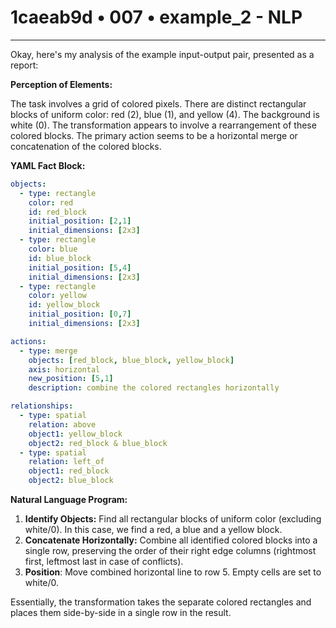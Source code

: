 # 1caeab9d • 007 • example_2 - NLP

---
Okay, here's my analysis of the example input-output pair, presented as a report:

**Perception of Elements:**

The task involves a grid of colored pixels. There are distinct rectangular blocks of uniform color: red (2), blue (1), and yellow (4). The background is white (0). The transformation appears to involve a rearrangement of these colored blocks. The primary action seems to be a horizontal merge or concatenation of the colored blocks.

**YAML Fact Block:**



```yaml
objects:
  - type: rectangle
    color: red
    id: red_block
    initial_position: [2,1]
    initial_dimensions: [2x3]
  - type: rectangle
    color: blue
    id: blue_block
    initial_position: [5,4]
    initial_dimensions: [2x3]
  - type: rectangle
    color: yellow
    id: yellow_block
    initial_position: [0,7]
    initial_dimensions: [2x3]

actions:
  - type: merge
    objects: [red_block, blue_block, yellow_block]
    axis: horizontal
    new_position: [5,1]
    description: combine the colored rectangles horizontally

relationships:
  - type: spatial
    relation: above
    object1: yellow_block
    object2: red_block & blue_block
  - type: spatial
    relation: left_of
    object1: red_block
    object2: blue_block

```



**Natural Language Program:**

1.  **Identify Objects:** Find all rectangular blocks of uniform color (excluding white/0). In this case, we find a red, a blue and a yellow block.
2.  **Concatenate Horizontally:** Combine all identified colored blocks into a single row, preserving the order of their right edge columns (rightmost first, leftmost last in case of conflicts).
3. **Position**: Move combined horizontal line to row 5. Empty cells are set to white/0.

Essentially, the transformation takes the separate colored rectangles and places them side-by-side in a single row in the result.

